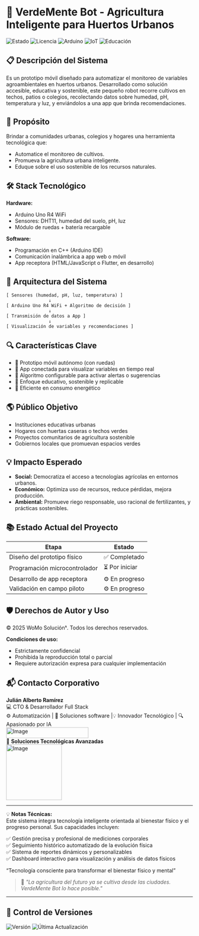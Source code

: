 # 🌱 VerdeMente Bot - Agricultura Inteligente para Huertos Urbanos

![Estado](https://img.shields.io/badge/🚀_En_Desarrollo-yellow) 
![Licencia](https://img.shields.io/badge/Licencia-📘_MIT-blue) 
![Arduino](https://img.shields.io/badge/Arduino_R4_WiFi-blue?logo=arduino&logoColor=white) 
![IoT](https://img.shields.io/badge/IoT-Internet_of_Things-green) 
![Educación](https://img.shields.io/badge/Educativo-Agricultura_Urbana-brightgreen)

## 📋 Descripción del Sistema

Es un prototipo móvil diseñado para automatizar el monitoreo de variables agroambientales en huertos urbanos. Desarrollado como solución accesible, educativa y sostenible, este pequeño robot recorre cultivos en techos, patios o colegios, recolectando datos sobre humedad, pH, temperatura y luz, y enviándolos a una app que brinda recomendaciones.

## 🎯 Propósito

Brindar a comunidades urbanas, colegios y hogares una herramienta tecnológica que:
- Automatice el monitoreo de cultivos.
- Promueva la agricultura urbana inteligente.
- Eduque sobre el uso sostenible de los recursos naturales.

## 🛠️ Stack Tecnológico

**Hardware:**
- Arduino Uno R4 WiFi
- Sensores: DHT11, humedad del suelo, pH, luz
- Módulo de ruedas + batería recargable

**Software:**
- Programación en C++ (Arduino IDE)
- Comunicación inalámbrica a app web o móvil
- App receptora (HTML/JavaScript o Flutter, en desarrollo)

## 🧩 Arquitectura del Sistema

```
[ Sensores (humedad, pH, luz, temperatura) ]
                ↓
[ Arduino Uno R4 WiFi + Algoritmo de decisión ]
                ↓
[ Transmisión de datos a App ]
                ↓
[ Visualización de variables y recomendaciones ]
```

## 🔍 Características Clave

- 🚗 Prototipo móvil autónomo (con ruedas)
- 📲 App conectada para visualizar variables en tiempo real
- 🧠 Algoritmo configurable para activar alertas o sugerencias
- 🌿 Enfoque educativo, sostenible y replicable
- 🔋 Eficiente en consumo energético

## 🌎 Público Objetivo

- Instituciones educativas urbanas  
- Hogares con huertas caseras o techos verdes  
- Proyectos comunitarios de agricultura sostenible  
- Gobiernos locales que promuevan espacios verdes  

## 💡 Impacto Esperado

- **Social:** Democratiza el acceso a tecnologías agrícolas en entornos urbanos.  
- **Económico:** Optimiza uso de recursos, reduce pérdidas, mejora producción.  
- **Ambiental:** Promueve riego responsable, uso racional de fertilizantes, y prácticas sostenibles.

## 📚 Estado Actual del Proyecto

| Etapa                           | Estado         |
|--------------------------------|----------------|
| Diseño del prototipo físico    | ✅ Completado   |
| Programación microcontrolador  | ⏳ Por iniciar |
| Desarrollo de app receptora    | ⚙️ En progreso   |
| Validación en campo piloto     | ⚙️ En progreso  |

## 🛡️ Derechos de Autor y Uso

© 2025 WoMo Soluciónˢ. Todos los derechos reservados.

**Condiciones de uso:**
- Estrictamente confidencial
- Prohibida la reproducción total o parcial
- Requiere autorización expresa para cualquier implementación


## 📬 Contacto Corporativo

**Julián Alberto Ramírez**  
💻 CTO & Desarrollador Full Stack   
⚙️ Automatización | 🧩 Soluciones software |💡 Innovador Tecnológico | 🔍 Apasionado por IA  
<img width="222" height="29" alt="Image" src="https://github.com/user-attachments/assets/24519130-f605-4762-a4f2-374c450f2b64" />  
🏢 **Soluciones Tecnológicas Avanzadas**  
<img width="150" height="150" alt="Image" src="https://github.com/user-attachments/assets/09c23a95-e483-452e-880f-e7c90c222014" />
   
---

💡 **Notas Técnicas:**  
Este sistema integra tecnología inteligente orientada al bienestar físico y el progreso personal. Sus capacidades incluyen:

✅ Gestión precisa y profesional de mediciones corporales  
✅ Seguimiento histórico automatizado de la evolución física  
✅ Sistema de reportes dinámicos y personalizables  
✅ Dashboard interactivo para visualización y análisis de datos físicos  

“Tecnología consciente para transformar el bienestar físico y mental”
> 💬 *"La agricultura del futuro ya se cultiva desde las ciudades. VerdeMente Bot lo hace posible."*

---

## 📅 Control de Versiones

 ![Versión](https://img.shields.io/badge/Versión-3.2.0-blue) ![Última Actualización](https://img.shields.io/badge/Actualizado-Mar_2025-green)


